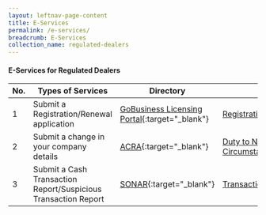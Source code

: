 ```yaml
---
layout: leftnav-page-content
title: E-Services
permalink: /e-services/
breadcrumb: E-Services
collection_name: regulated-dealers
---
```


#### E-Services for Regulated Dealers

| No. | Types of Services | Directory | Related Pages |
| --- | --- | --- | --- |
| 1 | Submit a Registration/Renewal application | <a href="https://www.gobusiness.gov.sg/licences">GoBusiness Licensing Portal</a>{:target="_blank"} | [Registration](/registration/){:target="_blank"}/[Renewal](/renewal/){:target="_blank"} |
| 2 |Submit a change in your company details | <a href="https://www.bizfile.gov.sg">ACRA</a>{:target="_blank"} | <a href="#Duty to Notify Registrar of Change in Particulars and Circumstances">Duty to Notify Registrar of Change in Particulars and Circumstances</a> |
| 3 | Submit a Cash Transaction Report/Suspicious Transaction Report | <a href="https://www.police.gov.sg/sonar">SONAR</a>{:target="_blank"} | [Transaction-based requirements](/transaction-based-requirements/){:target="_blank"} |
